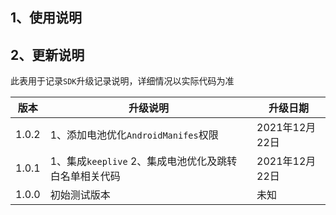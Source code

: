 ## 1、使用说明

## 2、更新说明

此表用于记录`SDK`升级记录说明，详细情况以实际代码为准

| 版本  | 升级说明                                              | 升级日期       |
| ----- | ----------------------------------------------------- | -------------- |
| 1.0.2 | 1、添加电池优化`AndroidManifes`权限                   | 2021年12月22日 |
| 1.0.1 | 1、集成`keeplive` 2、集成电池优化及跳转白名单相关代码 | 2021年12月22日 |
| 1.0.0 | 初始测试版本                                          | 未知           |

